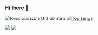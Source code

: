 ### Hi there 👋
![lovecloudzzz's GitHub stats](https://github-readme-stats.vercel.app/api?username=lovecloudzzz&show_icons=true&theme=buefy&card_width=200&hide_title=true)
[![Top Langs](https://github-readme-stats.vercel.app/api/top-langs/?username=lovecloudzzz&layout=compact)](https://github.com/anuraghazra/github-readme-stats)
<br/>
<div align="centre">
  <a href="https://www.linkedin.com/in/dmitriy-moiseenko-406357271/"><img src="https://img.shields.io/badge/LinkedIn-0077B5?style=for-the-badge&logo=linkedin&logoColor=white"></a>
  <a href="https://t.me/yeuxfroids"><img src="https://img.shields.io/badge/Telegram-2CA5E0?style=for-the-badge&logo=telegram&logoColor=white"></a>
<div/>
